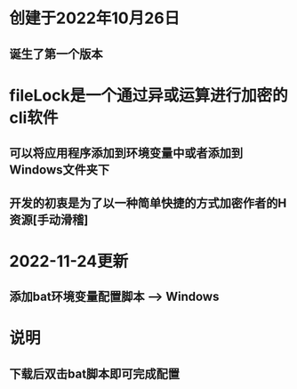 # 创建于2022年10月26日
## 诞生了第一个版本
# fileLock是一个通过异或运算进行加密的cli软件
## 可以将应用程序添加到环境变量中或者添加到Windows文件夹下
## 开发的初衷是为了以一种简单快捷的方式加密作者的H资源[手动滑稽]
# 2022-11-24更新
## 添加bat环境变量配置脚本 --> Windows
# 说明
## 下载后双击bat脚本即可完成配置
